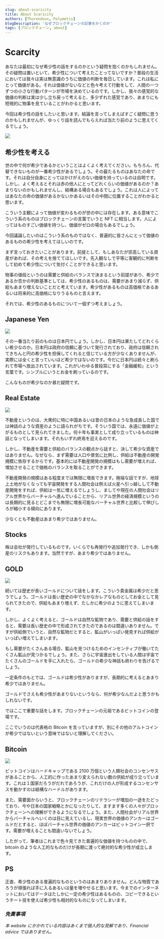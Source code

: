 ```yaml
---
slug: about-scaricity
title: About Scaricity
authors: [Thurendous, Polymetis]
blogDescription: 'なぜブロックチェーンの記事をかくのか'
tags: [ブロックチェーン, about]
---
```


# Scarcity

あなたは最初になぜ希少性の話をするのかという疑問を抱くのかもしれません。その疑問は置いといて、希少性について考えたことってないですか？普段の生活においては我々は実は無意識のうちに価値の判断を毎日しています。これは私にとって価値がある。それは価値がないなどと色々考えて行動をして、人間の一つずつの小さな行動パターンが市場を決めているのです。しかし、我々の感覚的な価値の判断は実は少し立ち戻って考えると、多少ずれた感覚であり、あまりにも短視的に物事を見ていることがわかると思います。

今回は希少性の話をしたいと思います。結論を言ってしまえばすごく疑問に思うのかもしれませんが、ゆっくり話を読んでもらえれば当たり前のように思えてくるでしょう。

![](moneything.jpeg)

## 希少性を考える

世の中で何が希少であるかということはよくよく考えてください。もちろん、代替できないものが一番希少性があるでしょう。その最たるものはあなたの命です。それは自分自身にとってはかけがえのない価値を持っているのは自明です。しかし、よく考えるとそれは赤の他人にとってどれくらいの価値があるのか？あまりないのかもしれませんし、結構ある場合もあるでしょう。これは人によってはあなたの命の価値があるかないかあるいはその中間に位置することがわかると思います。

こういう主観によって価値が変わるものが世の中には存在します。ある意味でこういう系のものはブロックチェーンの言葉でいうと NFT に相当します。人によってはものすごい価値を持つし、価値がゼロの場合もあるでしょう。

今回議論したいのはこういう系のものではなく、普遍的に皆さんにとって価値のあるものの希少性を考えてほしいのです。

まず言っておきたいことがあります。前提として、もしあなたが崇高している資産があれば、その考えを捨ててほしいです。先入観なしで平等に客観的に判断をして初めて希少性について気付くことができると思います。

物事の値段というのは需要と供給のバランスで決まるという前提があり、希少であるか否かの判断基準としては、希少性のあるものは、需要があまり減らず、供給もあまり増えないことだと考えています。希少性があるものは高価格であるあるいは将来的に高価格になりうるものと言えます。

それでは、希少性のあるものについて一個ずつ考えましょう。

## Japanese Yen

![](japanyen.jpg)

その一番当たり前のものは日本円でしょう。しかし、日本円は果たしてどれくらい希少なのか。日本円は政府の信頼に基づいて発行されており、政府は信頼されてきちんと円の希少性を担保してくれると信じている方が少なくありませんが、実際には全くと言っていいほど希少ではないのです。今だに日本円は続々と刷られて市場へ放出されています。これがいわゆる普段耳にする「金融緩和」という言葉です。シンプルにいうとお金を刷っているのです。

こんなものが希少なのか甚だ疑問です。

## Real Estate

![](realestate.jpg)

不動産というのは、大衆的に特に中国あるいは昔の日本のような急成長した国では神話のような資産のように語られがちです。そういう国では、永遠に価値が上がるものとして見られてきました。何十年も事実として成り立っているものは神話となってしまいます。それもいずれ終焉を迎えるのです。

しかし、不動産を需要と供給のバランスの観点から話すと、決して希少な資産ではありません。なぜなら、まず需要は人口や景気に比例し、供給は不動産の開発規模に依存するからです。基本的には不動産開発の規模はもし需要が増えれば、増加させることで価格のバランスを取ることができます。

不動産開発の規模はある程度までは無限に増長できます。極端な話ですが、地球上土地がなくなっても宇宙開発をする人間社会は例えば火星へ引っ越しして不動産開発をすれば、供給は一気に増えるでしょうし、ましてや現在の人間社会はリアル世界からバーチャルへ進んでいることから、リアル世界の経済規模というのは長期的に見るとどこまでも無限に増長可能なバーチャル世界と比較して伸びしろが縮小する傾向にあります。

少なくとも不動産はあまり希少ではありません。

## Stocks

株は会社が発行しているものです。いくらでも再発行や追加発行でき、しかも倒産のリスクもあります。当然ですが、あまり希少ではありません。

## GOLD

![](gold1.jpg)

続いては歴史が長いゴールドについて話をします。こういう貴金属は希少だと思うでしょう。ゴールドは長い歴史の中でなかなかレアなものとしてお金として見られてきたので、供給もあまり増えず、たしかに希少のように思えてしまいます。

しかし、よくよく考えると、ゴールドは自然な鉱物であり、需要と供給の話をすると、需要は長い歴史の中で形成されてきたのであるのは間違いありません。ですが供給側でいうと、自然な鉱物だとすると、鉱山がいっぱい発見すれば供給がいっぱい増えてしまいます。

もし需要がたくさんある場合、鉱山を見つけるためのインセンティブが働いてたくさん鉱山が見つかるでしょう。また、さらに宇宙進出をしている人間は宇宙でたくさんのゴールドを手に入れたら、ゴールドの希少な神話も終わりを告げるでしょう。

一定条件のもとでは、ゴールドは希少性がありますが、長期的に考えるとあまり希少ではありません。

ゴールドでさえも希少性があまりないというなら、何が希少なんだよと思うかもしれないです。

ではここで重要な話をします。ブロックチェーンの元祖であるビットコインの登場です。

ここでいうのは代表格の Bitcoin を言っていますが、別にその他のアルトコインが希少ではないという意味ではないと理解してください。

## Bitcoin

![](bitcoin.jpg)

ビットコインはハードキャップである 2100 万個という人類社会のコンセンサスがあることから、人工的に作ったあまり変えられない数の供給が成り立っています。これは１国家だろうがだれであろうが、これだけの人が形成するコンセンサスを動かすのは結構なハードルがあります。

また、需要面からいうと、ブロックチェーンのリテラシーが増加の一途をたどっており、今や日本の国家戦略とかになったりして、ますます多くの人々がブロックチェーンへの理解ができるようになるでしょう。また、人間社会がリアル世界からバーチャルへいくのは目に見えているし、現実世界の価値のアンカーはゴールドだとすると、ほぼバーチャル世界の価値のアンカーはビットコイン一択です。需要が増えることも間違いないでしょう。

したがって、筆者はこれまで色々見てきた普遍的な価値を持つものの中で、bitcoin のような人工的なものだけが長期に渡って絶対的な希少性が成立します。

## PS

正直、希少性のある普遍的なものというのはあまりありません。どんな物質であろうが頑張れば手に入るあるいは量を増やせると思います。今までのインターネットにおいてはデータはたしかに一定の希少性はあるものの、コピーできるというチート技を使えば希少性も相対的なものになってしまいます。

### _免責事項_

_本 website にかかれている内容はあくまで個人的な見解であり、Financial advice ではありません。_
